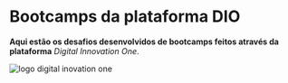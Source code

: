 # Bootcamps da plataforma DIO
 **Aqui estão os desafios desenvolvidos de bootcamps feitos através da plataforma** *Digital Innovation One*.


![logo digital inovation one](https://user-images.githubusercontent.com/90475579/153926549-fd04de12-1ebf-4105-b0e1-6904f0c6bf5b.png)
